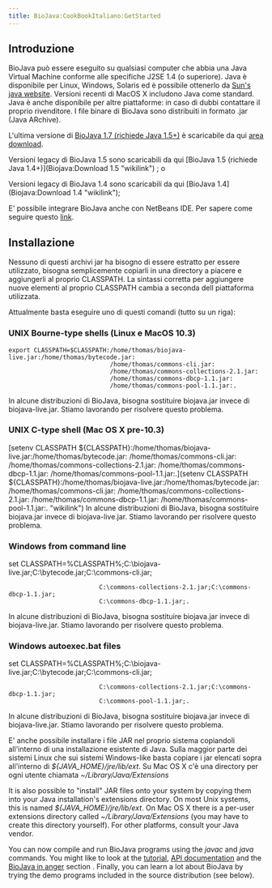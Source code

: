 ```yaml
---
title: BioJava:CookBookItaliano:GetStarted
---
```


Introduzione
------------

BioJava può essere eseguito su qualsiasi computer che abbia una Java
Virtual Machine conforme alle specifiche J2SE 1.4 (o superiore). Java è
disponibile per Linux, Windows, Solaris ed è possibile ottenerlo da
[Sun's java website](http://java.sun.com/javase/downloads/index.jsp).
Versioni recenti di MacOS X includono Java come standard. Java è anche
disponibile per altre piattaforme: in caso di dubbi contattare il
proprio rivenditore. I file binare di BioJava sono distribuiti in
formato .jar (Java ARchive).

L'ultima versione di [BioJava 1.7 (richiede Java
1.5+)](Biojava:Download "wikilink") è scaricabile da qui [area
download](Biojava:Download "wikilink").

Versioni legacy di BioJava 1.5 sono scaricabili da qui [BioJava 1.5
(richiede Java 1.4+)](Biojava:Download 1.5 "wikilink") ; o

Versioni legacy di BioJava 1.4 sono scaricabili da qui [BioJava
1.4](Biojava:Download 1.4 "wikilink");

E' possibile integrare BioJava anche con NetBeans IDE. Per sapere come
seguire questo
[link](How_to_integrate_BioJava_in_NetBeans_IDE "wikilink").

Installazione
-------------

Nessuno di questi archivi jar ha bisogno di essere estratto per essere
utilizzato, bisogna semplicemente copiarli in una directory a piacere e
aggiungerli al proprio CLASSPATH. La sintassi corretta per aggiungere
nuove elementi al proprio CLASSPATH cambia a seconda dell piattaforma
utilizzata.

Attualmente basta eseguire uno di questi comandi (tutto su un riga):

### UNIX Bourne-type shells (Linux e MacOS 10.3)

`export CLASSPATH=$CLASSPATH:/home/thomas/biojava-live.jar:/home/thomas/bytecode.jar:`  
`                            /home/thomas/commons-cli.jar:`  
`                            /home/thomas/commons-collections-2.1.jar:`  
`                            /home/thomas/commons-dbcp-1.1.jar:`  
`                            /home/thomas/commons-pool-1.1.jar:.`

In alcune distribuzioni di BioJava, bisogna sostituire biojava.jar
invece di biojava-live.jar. Stiamo lavorando per risolvere questo
problema.

### UNIX C-type shell (Mac OS X pre-10.3)

[setenv CLASSPATH
${CLASSPATH}:/home/thomas/biojava-live.jar:/home/thomas/bytecode.jar:
/home/thomas/commons-cli.jar: /home/thomas/commons-collections-2.1.jar:
/home/thomas/commons-dbcp-1.1.jar:
/home/thomas/commons-pool-1.1.jar:.](setenv CLASSPATH ${CLASSPATH}:/home/thomas/biojava-live.jar:/home/thomas/bytecode.jar: /home/thomas/commons-cli.jar: /home/thomas/commons-collections-2.1.jar: /home/thomas/commons-dbcp-1.1.jar: /home/thomas/commons-pool-1.1.jar:. "wikilink")
In alcune distribuzioni di BioJava, bisogna sostituire biojava.jar
invece di biojava-live.jar. Stiamo lavorando per risolvere questo
problema.

### Windows from command line

set
CLASSPATH=%CLASSPATH%;C:\\biojava-live.jar;C:\\bytecode.jar;C:\\commons-cli.jar;

`                         C:\commons-collections-2.1.jar;C:\commons-dbcp-1.1.jar;`  
`                         C:\commons-dbcp-1.1.jar;.`

In alcune distribuzioni di BioJava, bisogna sostituire biojava.jar
invece di biojava-live.jar. Stiamo lavorando per risolvere questo
problema.

### Windows autoexec.bat files

set
CLASSPATH=%CLASSPATH%;C:\\biojava-live.jar;C:\\bytecode.jar;C:\\commons-cli.jar;

`                         C:\commons-collections-2.1.jar;C:\commons-dbcp-1.1.jar;`  
`                         C:\commons-pool-1.1.jar;.`

In alcune distribuzioni di BioJava, bisogna sostituire biojava.jar
invece di biojava-live.jar. Stiamo lavorando per risolvere questo
problema.

E' anche possibile installare i file JAR nel proprio sistema copiandoli
all'interno di una installazione esistente di Java. Sulla maggior parte
dei sistemi Linux che sui sistemi Windows-like basta copiare i jar
elencati sopra all'interno di *${JAVA\_HOME}/jre/lib/ext*. Su Mac OS X
c'è una directory per ogni utente chiamata *~/Library/Java/Extensions*

It is also possible to "install" JAR files onto your system by copying
them into your Java installation's extensions directory. On most Unix
systems, this is named *${JAVA\_HOME}/jre/lib/ext*. On Mac OS X there is
a per-user extensions directory called *~/Library/Java/Extensions* (you
may have to create this directory yourself). For other platforms,
consult your Java vendor.

You can now compile and run BioJava programs using the *javac* and
*java* commands. You might like to look at the
[tutorial](BioJava:Tutorial "wikilink"), [API
documentation](http://www.biojava.org/docs/api15b/index.html) and the
[BioJava in anger](BioJava:Cookbook "wikilink") section . Finally, you
can learn a lot about BioJava by trying the demo programs included in
the source distribution (see below).
